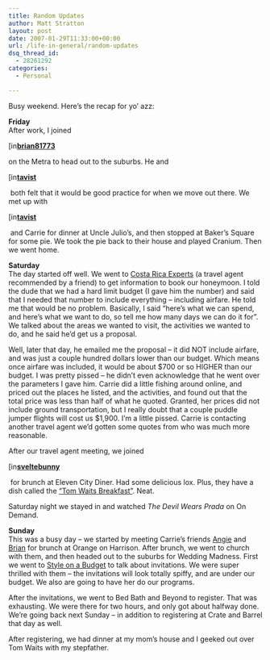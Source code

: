 ```yaml
---
title: Random Updates
author: Matt Stratton
layout: post
date: 2007-01-29T11:33:00+00:00
url: /life-in-general/random-updates
dsq_thread_id:
  - 28261292
categories:
  - Personal

---
```

Busy weekend. Here&#8217;s the recap for yo&#8217; azz:

**Friday**  
After work, I joined&nbsp; 

<div class="ljuser">
  <a href="http://brian81773.livejournal.com/profile"><img width="17" height="17" style="border:0 none;vertical-align:bottom;" alt="[info]" src="http://stat.livejournal.com/img/userinfo.gif" /></a><a href="http://brian81773.livejournal.com/"><b>brian81773</b></a>
</div>

on the Metra to head out to the suburbs. He and 

<div class="ljuser">
  <a href="http://tavist.livejournal.com/profile"><img width="17" height="17" style="border:0 none;vertical-align:bottom;" alt="[info]" src="http://stat.livejournal.com/img/userinfo.gif" /></a><a href="http://tavist.livejournal.com/"><b>tavist</b></a>
</div>

&nbsp;both felt that it would be good practice for when we move out there. We met up with 

<div class="ljuser">
  <a href="http://tavist.livejournal.com/profile"><img width="17" height="17" style="border:0 none;vertical-align:bottom;" alt="[info]" src="http://stat.livejournal.com/img/userinfo.gif" /></a><a href="http://tavist.livejournal.com/"><b>tavist</b></a>
</div>

&nbsp;and Carrie for dinner at Uncle Julio&#8217;s, and then stopped at Baker&#8217;s Square for some pie. We took the pie back to their house and played Cranium. Then we went home.

**Saturday**  
The day started off well. We went to [Costa Rica Experts][1] (a travel agent recommended by a friend) to get information to book our honeymoon. I told the dude that we had a hard limit budget (I gave him the number) and said that I needed that number to include everything &#8211; including airfare. He told me that would be no problem. Basically, I said &#8220;here&#8217;s what we can spend, and here&#8217;s what we want to do, so tell me how many days we can do it for&#8221;. We talked about the areas we wanted to visit, the activities we wanted to do, and he said he&#8217;d get us a proposal.

Well, later that day, he emailed me the proposal &#8211; it did NOT include airfare, and was just a couple hundred dollars lower than our budget. Which means once airfare was included, it would be about $700 or so HIGHER than our budget. I was pretty pissed &#8211; he didn&#8217;t even acknowledge that he went over the parameters I gave him. Carrie did a little fishing around online, and priced out the places he listed, and the activities, and found out that the total price was less than half of what he quoted. Granted, her prices did not include ground transportation, but I really doubt that a couple puddle jumper flights will cost us $1,900. I&#8217;m a little pissed. Carrie is contacting another travel agent we&#8217;d gotten some quotes from who was much more reasonable.

After our travel agent meeting, we joined 

<div class="ljuser">
  <a href="http://sveltebunny.livejournal.com/profile"><img width="17" height="17" style="border:0 none;vertical-align:bottom;" alt="[info]" src="http://stat.livejournal.com/img/userinfo.gif" /></a><a href="http://sveltebunny.livejournal.com/"><b>sveltebunny</b></a>
</div>

&nbsp;for brunch at Eleven City Diner. Had some delicious lox. Plus, they have a dish called the [&#8220;Tom Waits Breakfast&#8221;][2]. Neat.

Saturday night we stayed in and watched _The Devil Wears Prada_ on On Demand.

**Sunday**  
This was a busy day &#8211; we started by meeting Carrie&#8217;s friends [Angie][3] and [Brian][4] for brunch at Orange on Harrison. After brunch, we went to church with them, and then headed out to the suburbs for Wedding Madness. First we went to [Style on a Budget][5] to talk about invitations. We were super thrilled with them &#8211; the invitations will look totally spiffy, and are under our budget. We also are going to have her do our programs.

After the invitations, we went to Bed Bath and Beyond to register. That was exhausting. We were there for two hours, and only got about halfway done. We&#8217;re going back next Sunday &#8211; in addition to registering at Crate and Barrel that day as well.

After registering, we had dinner at my mom&#8217;s house and I geeked out over Tom Waits with my stepfather.

 [1]: http://www.costaricaexperts.com/
 [2]: http://flickr.com/photos/mugsy/371052444/
 [3]: http://lakesideknitter.blogspot.com/
 [4]: http://www.action-squad.com/
 [5]: http://www.styleonabudget.com
